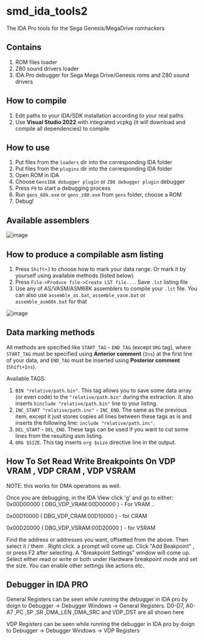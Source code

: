 # smd_ida_tools2
The IDA Pro tools for the Sega Genesis/MegaDrive romhackers

## Contains
1. ROM files loader
2. Z80 sound drivers loader
3. IDA Pro debugger for Sega Mega Drive/Genesis roms and Z80 sound drivers

## How to compile
1. Edit paths to your IDA/SDK installation according to your real paths
2. Use **Visual Studio 2022** with integrated vcpkg (it will download and compile all dependencies) to compile

## How to use
1. Put files from the `loaders` dir into the corresponding IDA folder
2. Put files from the `plugins` dir into the corresponding IDA folder
3. Open ROM in IDA
4. Choose `GensIDA debugger plugin` or `Z80 debugger plugin` debugger
5. Press `F9` to start a debugging process
6. Run `gens_68k.exe` or `gens_z80.exe` from `gens` folder, choose a ROM
7. Debug!

## Available assemblers
![image](https://user-images.githubusercontent.com/7189309/214719964-66c90f66-fedc-4705-94af-d0fce28270b4.png)

## How to produce a compilable asm listing
1. Press `Shift+J` to choose how to mark your data range. Or mark it by yourself using available methods (listed below)
2. Press `File->Produce file->Create LST file...`. Save `.lst` listing file
3. Use any of AS/VASM/ASM68K assemblers to compile your `.lst` file. You can also use `assemble_as.bat`, `assemble_vasm.bat` or `assemble_asm68k.bat` for that

![image](https://user-images.githubusercontent.com/7189309/214720698-ba674d23-487e-4307-8594-d4b7b2618143.png)

## Data marking methods
All methods are specified like `START_TAG` - `END_TAG` (except `ORG` tag), where `START_TAG` must be specified using **Anterior comment** (`Ins`) at the first line of your data, and `END_TAG` must be inserted using **Posterior comment** (`Shift+Ins`).

Available TAGS:
1. `BIN "relative/path.bin"`. This tag allows you to save some data array (or even code) to the `"relative/path.bin"` during the extraction. It also inserts `binclude "relative/path.bin"` line to your listing.
2. `INC_START "relative/path.inc"` - `INC_END`. The same as the previous item, except it just stores copies all lines between these tags as is and inserts the following line: `include "relative/path.inc"`.
3. `DEL_START` - `DEL_END`. These tags can be used if you want to cut some lines from the resulting asm listing.
4. `ORG $SIZE`. This tag inserts `org $size` directive line in the output.


## How To Set Read Write Breakpoints On VDP VRAM , VDP CRAM , VDP VSRAM

NOTE: this works for DMA operations as well.

Once you are debugging, in the IDA View click 'g' and go to either:
0x00D00000 ( DBG_VDP_VRAM:00D00000 ) - For VRAM ..

0x00D10000 ( DBG_VDP_CRAM:00D10000 ) - for CRAM 

0x00D20000 ( DBG_VDP_VSRAM:00D20000 ) - for VSRAM

Find the address or addresses you want, offsetted from the above. Then select it / them . Right click. a prompt will come up. Click "Add Beakpoint" , or press F2 after selecting. 
A "Breakpoint Settings" window will come up. Select either read or write or both under Hardware breakpoint mode and set the size. You can enable other settings like actions etc.

## Debugger in IDA PRO
General Registers can be seen while running the debugger in IDA pro by doign to Debugger -> Debugger Windows -> General Registers. 
D0-D7, A0-A7 ,PC ,SP ,SR ,DMA_LEN ,DMA_SRC and VDP_DST are all shown here

VDP Registers can be seen while running the debugger in IDA pro by doign to Debugger -> Debugger Windows -> VDP Registers


